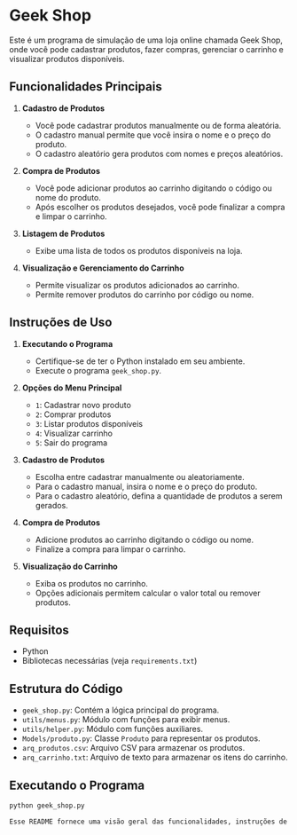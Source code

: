 # Geek Shop

Este é um programa de simulação de uma loja online chamada Geek Shop, onde você pode cadastrar produtos, fazer compras, gerenciar o carrinho e visualizar produtos disponíveis.

## Funcionalidades Principais

1. **Cadastro de Produtos**
   - Você pode cadastrar produtos manualmente ou de forma aleatória.
   - O cadastro manual permite que você insira o nome e o preço do produto.
   - O cadastro aleatório gera produtos com nomes e preços aleatórios.

2. **Compra de Produtos**
   - Você pode adicionar produtos ao carrinho digitando o código ou nome do produto.
   - Após escolher os produtos desejados, você pode finalizar a compra e limpar o carrinho.

3. **Listagem de Produtos**
   - Exibe uma lista de todos os produtos disponíveis na loja.

4. **Visualização e Gerenciamento do Carrinho**
   - Permite visualizar os produtos adicionados ao carrinho.
   - Permite remover produtos do carrinho por código ou nome.

## Instruções de Uso

1. **Executando o Programa**
   - Certifique-se de ter o Python instalado em seu ambiente.
   - Execute o programa `geek_shop.py`.

2. **Opções do Menu Principal**
   - `1`: Cadastrar novo produto
   - `2`: Comprar produtos
   - `3`: Listar produtos disponíveis
   - `4`: Visualizar carrinho
   - `5`: Sair do programa

3. **Cadastro de Produtos**
   - Escolha entre cadastrar manualmente ou aleatoriamente.
   - Para o cadastro manual, insira o nome e o preço do produto.
   - Para o cadastro aleatório, defina a quantidade de produtos a serem gerados.

4. **Compra de Produtos**
   - Adicione produtos ao carrinho digitando o código ou nome.
   - Finalize a compra para limpar o carrinho.

5. **Visualização do Carrinho**
   - Exiba os produtos no carrinho.
   - Opções adicionais permitem calcular o valor total ou remover produtos.

## Requisitos

- Python
- Bibliotecas necessárias (veja `requirements.txt`)

## Estrutura do Código

- `geek_shop.py`: Contém a lógica principal do programa.
- `utils/menus.py`: Módulo com funções para exibir menus.
- `utils/helper.py`: Módulo com funções auxiliares.
- `Models/produto.py`: Classe `Produto` para representar os produtos.
- `arq_produtos.csv`: Arquivo CSV para armazenar os produtos.
- `arq_carrinho.txt`: Arquivo de texto para armazenar os itens do carrinho.

## Executando o Programa

```bash
python geek_shop.py

Esse README fornece uma visão geral das funcionalidades, instruções de uso, requisitos, estrutura do código e informações adicionais sobre como executar e interagir com o programa `geek_shop.py`.
